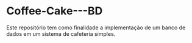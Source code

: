 # Coffee-Cake---BD
Este repositório tem como finalidade a implementação de um banco de dados em um sistema de cafeteria simples.
